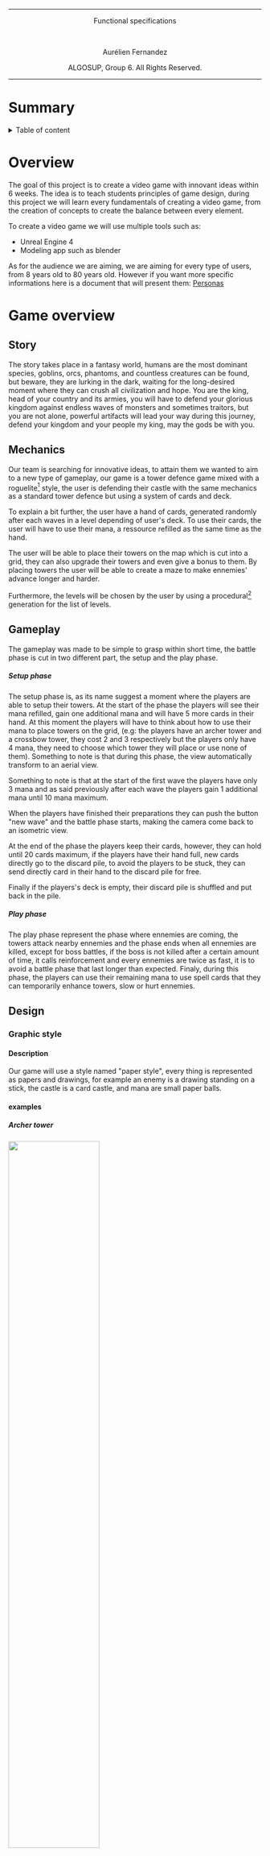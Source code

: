 <hr>
<p align="center"> Functional specifications </p>
<br>
<p align="center"> Aurélien Fernandez</p>
<p align="center"> ALGOSUP, Group 6. All Rights Reserved.</p>
<hr>

# Summary

<details>

<summary>Table of content</summary>

- [Summary](#summary)
- [Overview](#overview)
- [Game overview](#game-overview)
  - [Story](#story)
  - [Mechanics](#mechanics)
  - [Gameplay](#gameplay)
        - [Setup phase](#setup-phase)
        - [Play phase](#play-phase)
  - [Design](#design)
    - [Graphic style](#graphic-style)
      - [Description](#description)
      - [examples](#examples)
        - [Archer tower](#archer-tower)
        - [Skeleton enemy](#skeleton-enemy)
        - [Castle](#castle)
    - [Mockup](#mockup)
  - [Course of a game](#course-of-a-game)
        - [When the players starts the game:](#when-the-players-starts-the-game)
        - [When the players starts a new game](#when-the-players-starts-a-new-game)
  - [Visuals of a game's course](#visuals-of-a-games-course)
    - [Main menu](#main-menu)
    - [Setup phase - without actions](#setup-phase---without-actions)
    - [Setup phase - Selecting a card](#setup-phase---selecting-a-card)
    - [Setup phase - Selecting and placing a tower](#setup-phase---selecting-and-placing-a-tower)
    - [Setup phase - A tower is placed in the middle](#setup-phase---a-tower-is-placed-in-the-middle)
    - [Battle phase - Ennemies appear](#battle-phase---ennemies-appear)
    - [Battle phase - Castle takes damages](#battle-phase---castle-takes-damages)
- [Non-functionnal requirements](#non-functionnal-requirements)
- [Footnotes](#footnotes)

</details>

# Overview

The goal of this project is to create a video game with innovant ideas within 6 weeks.
The idea is to teach students principles of game design, during this project we will learn every fundamentals of creating a video game, from the creation of concepts to create the balance between every element.

To create a video game we will use multiple tools such as:

- Unreal Engine 4
- Modeling app such as blender
  
As for the audience we are aiming, we are aiming for every type of users, from 8 years old to 80 years old. However if you want more specific informations here is a document that will present them: [Personas](./Personas.md)

# Game overview

## Story

The story takes place in a fantasy world, humans are the most dominant species, goblins, orcs, phantoms, and countless creatures can be found, but beware, they are lurking in the dark, waiting for the long-desired moment where they can crush all civilization and hope. You are the king, head of your country and its armies, you will have to defend your glorious kingdom against endless waves of monsters and sometimes traitors, but you are not alone, powerful artifacts will lead your way during this journey, defend your kingdom and your people my king, may the gods be with you.

## Mechanics

Our team is searching for innovative ideas, to attain them we wanted to aim to a new type of gameplay, our game is a tower defence game mixed with a roguelite[^roguelite] style, the user is defending their castle with the same mechanics as a standard tower defence but using a system of cards and deck.

To explain a bit further, the user have a hand of cards, generated randomly after each waves in a level depending of user's deck. To use their cards, the user will have to use their mana, a ressource refilled as the same time as the hand.

The user will be able to place their towers on the map which is cut into a grid, they can also upgrade their towers and even give a bonus to them. By placing towers the user will be able to create a maze to make ennemies' advance longer and harder.

Furthermore, the levels will be chosen by the user by using a procedural[^procedural] generation for the list of levels.

## Gameplay

The gameplay was made to be simple to grasp within short time, the battle phase is cut in two different part, the setup and the play phase.

##### Setup phase

The setup phase is, as its name suggest a moment where the players are able to setup their towers. At the start of the phase the players will see their mana refilled, gain one additional mana and will have 5 more cards in their hand. At this moment the players will have to think about how to use their mana to place towers on the grid, (e.g: the players have an archer tower and a crossbow tower, they cost 2 and 3 respectively but the players only have 4 mana, they need to choose which tower they will place or use none of them). Something to note is that during this phase, the view automatically transform to an aerial view.

Something to note is that at the start of the first wave the players have only 3 mana and as said previously after each wave the players gain 1 additional mana until 10 mana maximum.

When the players have finished their preparations they can push the button "new wave" and the battle phase starts, making the camera come back to an isometric view.

At the end of the phase the players keep their cards, however, they can hold until 20 cards maximum, if the players have their hand full, new cards directly go to the discard pile, to avoid the players to be stuck, they can send directly card in their hand to the discard pile for free.

Finally if the players's deck is empty, their discard pile is shuffled and put back in the pile.

##### Play phase

The play phase represent the phase where ennemies are coming, the towers attack nearby ennemies and the phase ends when all ennemies are killed, except for boss battles, if the boss is not killed after a certain amount of time, it calls reinforcement and every ennemies are twice as fast, it is to avoid a battle phase that last longer than expected. Finaly, during this phase, the players can use their remaining mana to use spell cards that they can temporarily enhance towers, slow or hurt ennemies.

## Design

### Graphic style

#### Description

Our game will use a style named "paper style", every thing is represented as papers and drawings, for example an enemy is a drawing standing on a stick, the castle is a card castle, and mana are small paper balls.

#### examples

##### Archer tower

<img src="Images/archer.png" width=60% >

##### Skeleton enemy

<img src="Images/skel.png" width=80%>

##### Castle

<img src="Images/Castle.png" width=50%>

### Mockup

The image below is showing the interface during the play phase, on the bottom you can observe players's hand of card, on the right it's pile and on the left the discard pile, as the norm dictates.

On the middle you can see the grid, this is where players can use their cards and create their maze, naturally this is where ennemies will appear and this is where they will be marching toward the castle.

Now, for the interface part, on the castle's left you can see the players's mana, on the top, you can see as it follows : the artifact inventory, the number of wave, the pause button and finaly under the pause button there is a "new wave" button, this button ends the setup phase, hovering it reveal which monsters will come and how many of them there will be.

Finally on the left of the card you may have noticed there is a grey square, it is where we will put an almanach, it will contain a description of the towers' and  the ennemies' features and, if we have the time, their lore[^lore].

<img src="Images/Mockup.png">

## Course of a game

##### When the players starts the game:

- The players open the executable
- The players arrive on the main menu
- The players select "new game"
  
##### When the players starts a new game

- The players arrive on the playable scene
- The setup phase starts, the view is now aerial
- The players use all their mana to place archer towers
- The players push the "new wave" button"
- The players sucessfully kill all of the ennemies
- The setup phase come back, all their mana is refilled, the players now have 5 cards
- The players push the "new wave" button
- An ennemies sucessfuly pass through the players defenses and arrive at the castle, the players loose
- The players come back to the main menu

## Visuals of a game's course

### Main menu

<img src="Images/Menu.png" width=90%>

### Setup phase - without actions

<img src="Images/Setup1.png" width=90%>

### Setup phase - Selecting a card

<img src="Images/Setup2.png" width=90%>

### Setup phase - Selecting and placing a tower

<img src="Images/Setup3.png" width=90%>

### Setup phase - A tower is placed in the middle

<img src="Images/Setup4.png" width=90%>

### Battle phase - Ennemies appear

<img src="Images/Battle1.png" width=90%>

### Battle phase - Castle takes damages

<img src="Images/Battle2.png" width=90%>


# Non-functionnal requirements

- The interface have to be clear enough for children to understand.
- The game must be responsive[^responsive] for all kind of computer screen (laptop, desk computer), with an acceptable resolution (the test must be readable)

# Footnotes

[^lore]: The story, a character's lore is the story of the character, it can also define the main story for a movie, a book or a game.
[^roguelite]: It is a lighter version of the roguelike[^roguelike] genre.
[^roguelike]: As the name suggest, it is a genre of game based on the gameplay of the game "Rogue" a video game from 1980, in this game the user axplore a dungeon where monsters lurk in the dark, the user have to find object to help him finishing the game, most of the time this genre is associated with procedural maps.
[^procedural]: A procedural generation is a randomly generated system, it is used to generate the terrain, the list of level or even encounters.
[^responsive]: A responsive app is an app which is able to scale to every screen size of it's plateform, for example responsive website are website able to perform for every computers and/or phones without having issues with their apparence.
